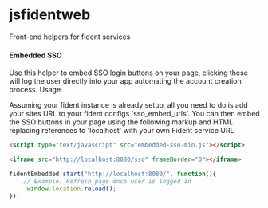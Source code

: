 # jsfidentweb
Front-end helpers for fident services

#### Embedded SSO
Use this helper to embed SSO login buttons on your page, clicking these will log the user directly into your app automating the account creation process.
Usage

Assuming your fident instance is already setup, all you need to do is add your sites URL to your fident configs 'sso_embed_urls'. You can then embed the SSO buttons in your page using the following markup and HTML replacing references to 'localhost' with your own Fident service URL

```html
<script type="text/javascript" src="embedded-sso-min.js"></script>

<iframe src="http://localhost:8080/sso" frameBorder="0"></iframe>
```

```js
fidentEmbedded.start("http://localhost:8080/", function(){
	// Example: Refresh page once user is logged in
	 window.location.reload();
});
```